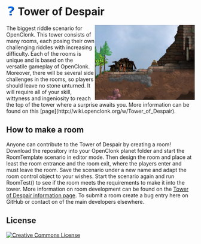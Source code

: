<img alt="Icon" height="24" src="https://github.com/MDT-Maikel/OCTower/blob/master/Icon.png?raw=true"/> Tower of Despair
===========
<img alt="Title" height="200" align="right" src="https://github.com/MDT-Maikel/OCTower/blob/master/Title.jpg?raw=true">
The biggest riddle scenario for OpenClonk. This tower consists of many rooms, each posing their own challenging riddles with increasing difficulty. Each of the rooms is unique and is based on the versatile gameplay of OpenClonk. Moreover, there will be several side challenges in the rooms, so players should leave no stone unturned. It will require all of your skill, wittyness and ingeniosity to reach the top of the tower where a surprise awaits you. More information can be found on this [page](http://wiki.openclonk.org/w/Tower_of_Despair).


How to make a room
------------------
Anyone can contribute to the Tower of Despair by creating a room! Download the repository into your OpenClonk planet folder and start the RoomTemplate scenario in editor mode. Then design the room and place at least the room entrance and the room exit, where the players enter and must leave the room. Save the scenario under a new name and adapt the room control object to your wishes. Start the scenario again and run RoomTest() to see if the room meets the requirements to make it into the tower. More information on room development can be found on the [Tower of Despair information page](http://wiki.openclonk.org/w/Tower_of_Despair#Creating_a_Room). To submit a room create a bug entry here on GitHub or contact on of the main developers elsewhere.


License
-------
<a rel="license" href="http://creativecommons.org/licenses/by-sa/4.0/"><img alt="Creative Commons License" style="border-width:0" src="http://i.creativecommons.org/l/by-sa/4.0/88x31.png" /></a>

